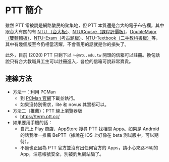# PTT 簡介

雖然 PTT 常被說是網路酸民的聚集地，但 PTT 本質還是台大的電子布告欄，其中跟台大有關的有 [NTU （台大板）](https://www.ptt.cc/bbs/NTU/index.html)、[NTUCousre（課程評價板）](https://www.ptt.cc/bbs/NTUcourse/index.html)、[DoubleMajor（雙轉輔板）](https://www.ptt.cc/bbs/DoubleMajor/index.html)、[NTU-Exam（考古題板）](https://www.ptt.cc/bbs/NTU-Exam/index.html)、[NTU-Textbook（二手教科書板）](https://www.ptt.cc/bbs/NTU-Textbook/index.html)等，其中有幾個版至今仍相當活耀，不會善用的話就是你的損失了。

此外，目前 (2020) PTT 只剩下以 `～@ntu.edu.tw` 開頭的信箱可以註冊。換句話說只有台大教職員工生可以註冊進入，各位的信箱可說非常寶貴。

## 連線方法

- 方法一：利用 PCMan
    - 到 [PCMan 官網](http://pcman.ptt.cc/)下載並執行。
    - 如果沒特別需求，lite 和 novus 其實都可以。
- 方法二（推薦）：PTT 線上瀏覽器版
    - https://term.ptt.cc/ 
- 如果要用手機的話：
    - 自己上 Play 商店、AppStore 搜尋 PTT 找相關 Apps。如果是 Android 的話我唯一推薦 BePTT（據說在 iOS 上好像在 beta 測試版中，可以期待）。
    - 不過也正因為 PTT 官方並沒有出任何官方的 Apps，請小心來路不明的 App，注意帳號安全，別被釣魚網站騙了。